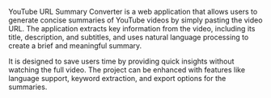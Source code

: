 YouTube URL Summary Converter is a web application that allows users to generate concise summaries of YouTube videos by simply pasting the video URL. The application extracts key information from the video, including its title, description, and subtitles, and uses natural language processing to create a brief and meaningful summary.

It is designed to save users time by providing quick insights without watching the full video. The project can be enhanced with features like language support, keyword extraction, and export options for the summaries.
